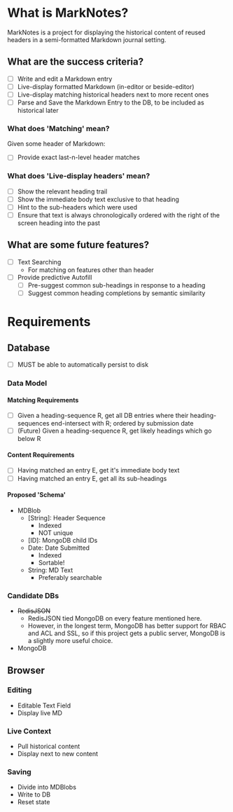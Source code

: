 # What is MarkNotes?
MarkNotes is a project for displaying the historical content of reused headers in a semi-formatted Markdown journal setting.

## What are the success criteria?
- [ ] Write and edit a Markdown entry
- [ ] Live-display formatted Markdown (in-editor or beside-editor)
- [ ] Live-display matching historical headers next to more recent ones
- [ ] Parse and Save the Markdown Entry to the DB, to be included as historical later

### What does 'Matching' mean?
Given some header of Markdown:
- [ ] Provide exact last-n-level header matches


### What does 'Live-display headers' mean?
- [ ] Show the relevant heading trail
- [ ] Show the immediate body text exclusive to that heading
- [ ] Hint to the sub-headers which were used
- [ ] Ensure that text is always chronologically ordered with the right of the screen heading into the past

## What are some future features?
- [ ] Text Searching
    - For matching on features other than header
- [ ] Provide predictive Autofill
    - [ ] Pre-suggest common sub-headings in response to a heading
    - [ ] Suggest common heading completions by semantic similarity

# Requirements
## Database
- [ ] MUST be able to automatically persist to disk

### Data Model
#### Matching Requirements
- [ ] Given a heading-sequence R, get all DB entries where their heading-sequences end-intersect with R; ordered by submission date
- [ ] (Future) Given a heading-sequence R, get likely headings which go below R

#### Content Requirements
- [ ] Having matched an entry E, get it's immediate body text
- [ ] Having matched an entry E, get all its sub-headings

#### Proposed 'Schema'
- MDBlob
    - [String]: Header Sequence
        - Indexed
        - NOT unique
    - [ID]: MongoDB child IDs
    - Date: Date Submitted
        - Indexed
        - Sortable!
    - String: MD Text
        - Preferably searchable
### Candidate DBs
- ~~RedisJSON~~
    - RedisJSON tied MongoDB on every feature mentioned here.
    - However, in the longest term, MongoDB has better support for RBAC and ACL and SSL, so if this project gets a public server, MongoDB is a slightly more useful choice.
- MongoDB


## Browser
### Editing
- Editable Text Field
- Display live MD

### Live Context
- Pull historical content
- Display next to new content

### Saving
- Divide into MDBlobs
- Write to DB
- Reset state